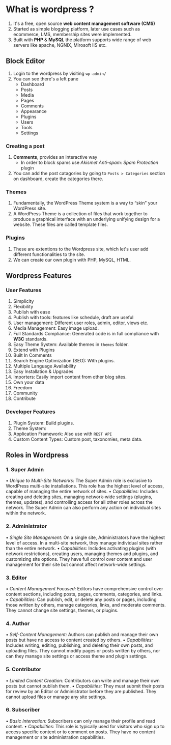 # What is wordpress ?
1. It's a free, open source **web content management software (CMS)**
2. Started as simple blogging platform, later use cases such as ecommerce, LMS, membership sites were implemented.
3. Built with **PHP** & **MySQL** the platform supports wide range of web servers like apache, NGNIX, Mirosoft IIS etc.

## Block Editor
1. Login to the wordpress by visiting `wp-admin/`
2. You can see there's a left pane
    - Dashboard
    - Posts
    - Media
    - Pages
    - Comments
    - Appearance
    - Plugins
    - Users
    - Tools
    - Settings

### Creating a post
1. **Comments**, provides an interactive way
    - In order to block spams use *Akismet Anti-spam: Spam Protection* plugin
2. You can add the post catagories by going to `Posts > Categories` section on dashboard, create the categories there.

### Themes
1. Fundamentally, the WordPress Theme system is a way to “skin” your WordPress site.
2. A WordPress Theme is a collection of files that work together to produce a graphical interface with an underlying unifying design for a website. These files are called template files. 

### Plugins
1. These are extentions to the Wordpress site, which let's user add different functionalities to the site.
2. We can create our own plugin with PHP, MySQL, HTML.

## Wordpress Features

### User Features
1. Simplicity
2. Flexibility
3. Publish with ease
4. Publish with tools: features like schedule, draft are useful
5. User management: Different user roles, admin, editor, views etc.
6. Media Management: Easy image upload.
7. Full Standards Compliance: Generated code is in full compliance with **W3C** standards.
8. Easy Theme System: Available themes in `themes` folder.
9. Extend with Plugins
10. Built In Comments
11. Search Engine Optimization (SEO): With plugins.
12. Multiple Language Availability
13. Easy Installation & Upgrades
14. Importers: Easily import content from other blog sites.
15. Own your data
16. Freedom
17. Community
18. Contribute


### Developer Features
1. Plugin System: Build plugins.
2. Theme System: 
3. Application Framework: Also use with `REST API`
4. Custom Content Types: Custom post, taxonomies, meta data.

## Roles in Wordpress
### 1. Super Admin
•⁠  ⁠*Unique to Multi-Site Networks:* The Super Admin role is exclusive to WordPress multi-site installations. This role has the highest level of access, capable of managing the entire network of sites. 
•⁠  ⁠*Capabilities:* Includes creating and deleting sites, managing network-wide settings (plugins, themes, updates), and controlling access for all other roles across the network. The Super Admin can also perform any action on individual sites within the network.

### 2. Administrator
•⁠  ⁠*Single Site Management:* On a single site, Administrators have the highest level of access. In a multi-site network, they manage individual sites rather than the entire network.
•⁠  ⁠*Capabilities:* Includes activating plugins (with network restrictions), creating users, managing themes and plugins, and customizing site options. They have full control over content and user management for their site but cannot affect network-wide settings.

### 3. Editor
•⁠  ⁠*Content Management Focused:* Editors have comprehensive control over content sections, including posts, pages, comments, categories, and links. 
•⁠  ⁠*Capabilities:* Can publish, edit, or delete any posts or pages, including those written by others, manage categories, links, and moderate comments. They cannot change site settings, themes, or plugins.

### 4. Author
•⁠  ⁠*Self-Content Management:* Authors can publish and manage their own posts but have no access to content created by others.
•⁠  ⁠*Capabilities:* Includes writing, editing, publishing, and deleting their own posts, and uploading files. They cannot modify pages or posts written by others, nor can they manage site settings or access theme and plugin settings.

### 5. Contributor
•⁠  ⁠*Limited Content Creation:* Contributors can write and manage their own posts but cannot publish them. 
•⁠  ⁠*Capabilities:* They must submit their posts for review by an Editor or Administrator before they are published. They cannot upload files or manage any site settings.

### 6. Subscriber
•⁠  ⁠*Basic Interaction:* Subscribers can only manage their profile and read content. 
•⁠  ⁠*Capabilities:* This role is typically used for visitors who sign up to access specific content or to comment on posts. They have no content management or site administration capabilities.
